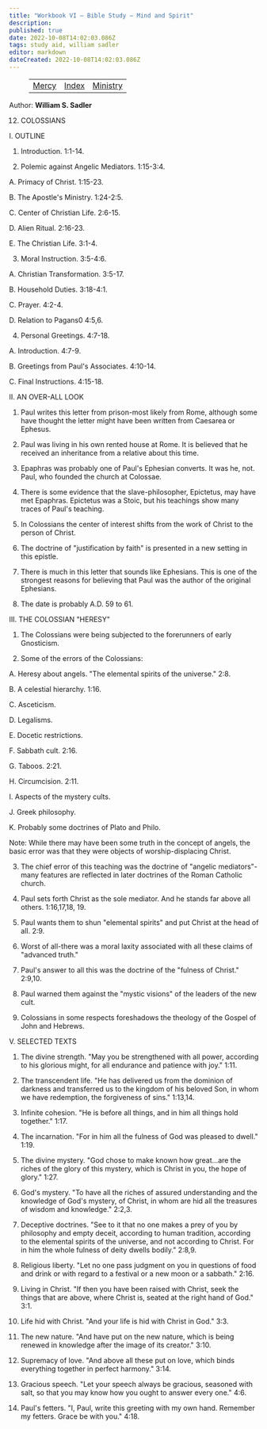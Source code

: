 ```yaml
---
title: "Workbook VI — Bible Study — Mind and Spirit"
description: 
published: true
date: 2022-10-08T14:02:03.086Z
tags: study aid, william sadler
editor: markdown
dateCreated: 2022-10-08T14:02:03.086Z
---
```


<figure class="table chapter-navigator">
	<table>
		<tbody>
		<tr>
			<td><a href="/en/William_S_Sadler/Workbook_6_Bible_Study/Mercy">Mercy</a></td>
			<td><a href="/en/William_S_Sadler/Workbook_6_Bible_Study/Index">Index</a></td>
			<td><a href="/en/William_S_Sadler/Workbook_6_Bible_Study/Ministry">Ministry</a></td>
		</tr>
		</tbody>
	</table>
</figure>

Author: **William S. Sadler**

12. COLOSSIANS

I. OUTLINE

1. Introduction. 1:1-14.

2. Polemic against Angelic Mediators. 1:15-3:4.

A. Primacy of Christ. 1:15-23.

B. The Apostle's Ministry. 1:24-2:5.

C. Center of Christian Life. 2:6-15.

D. Alien Ritual. 2:16-23.

E. The Christian Life. 3:1-4.

3. Moral Instruction. 3:5-4:6.

A. Christian Transformation. 3:5-17.

B. Household Duties. 3:18-4:1.

C. Prayer. 4:2-4.

D. Relation to Pagans0 4:5,6.

4. Personal Greetings. 4:7-18.

A. Introduction. 4:7-9.

B. Greetings from Paul's Associates. 4:10-14.

C. Final Instructions. 4:15-18.

II. AN OVER-ALL LOOK

1. Paul writes this letter from prison-most likely from Rome, although some have thought the letter might have been written from Caesarea or Ephesus.

2. Paul was living in his own rented house at Rome. It is believed that he received an inheritance from a relative about this time.

3. Epaphras was probably one of Paul's Ephesian converts. It was he, not. Paul, who founded the church at Colossae.

4. There is some evidence that the slave-philosopher, Epictetus, may have met Epaphras. Epictetus was a Stoic, but his teachings show many traces of Paul's teaching.

5. In Colossians the center of interest shifts from the work of Christ to the person of Christ.

6. The doctrine of "justification by faith" is presented in a new setting in this epistle.

7. There is much in this letter that sounds like Ephesians. This is one of the strongest reasons for believing that Paul was the author of the original Ephesians.

8. The date is probably A.D. 59 to 61.

III. THE COLOSSIAN "HERESY"

1. The Colossians were being subjected to the forerunners of early Gnosticism.

2. Some of the errors of the Colossians:

A. Heresy about angels. "The elemental spirits of the universe." 2:8.

B. A celestial hierarchy. 1:16.

C. Asceticism.

D. Legalisms.

E. Docetic restrictions.

F. Sabbath cult. 2:16.

G. Taboos. 2:21.

H. Circumcision. 2:11.

I. Aspects of the mystery cults.

J. Greek philosophy.

K. Probably some doctrines of Plato and Philo.

Note: While there may have been some truth in the concept of angels, the basic error was that they were objects of worship-displacing Christ.

3. The chief error of this teaching was the doctrine of "angelic mediators"- many features are reflected in later doctrines of the Roman Catholic church.

4. Paul sets forth Christ as the sole mediator. And he stands far above all others. 1:16,17,18, 19.

5. Paul wants them to shun "elemental spirits" and put Christ at the head of all. 2:9.

6. Worst of all-there was a moral laxity associated with all these claims of "advanced truth."

7. Paul's answer to all this was the doctrine of the "fulness of Christ." 2:9,10.

8. Paul warned them against the "mystic visions" of the leaders of the new cult.

9. Colossians in some respects foreshadows the theology of the Gospel of John and Hebrews.

V. SELECTED TEXTS

1. The divine strength. "May you be strengthened with all power, according to his glorious might, for all endurance and patience with joy." 1:11.

2. The transcendent life. "He has delivered us from the dominion of darkness and transferred us to the kingdom of his beloved Son, in whom we have redemption, the forgiveness of sins." 1:13,14.

3. Infinite cohesion. "He is before all things, and in him all things hold together." 1:17.

4. The incarnation. "For in him all the fulness of God was pleased to dwell." 1:19.

5. The divine mystery. "God chose to make known how great...are the riches of the glory of this mystery, which is Christ in you, the hope of glory." 1:27.

6. God's mystery. "To have all the riches of assured understanding and the knowledge of God's mystery, of Christ, in whom are hid all the treasures of wisdom and knowledge." 2:2,3.

7. Deceptive doctrines. "See to it that no one makes a prey of you by philosophy and empty deceit, according to human tradition, according to the elemental spirits of the universe, and not according to Christ. For in him the whole fulness of deity dwells bodily." 2:8,9.

8. Religious liberty. "Let no one pass judgment on you in questions of food and drink or with regard to a festival or a new moon or a sabbath." 2:16.

9. Living in Christ. "If then you have been raised with Christ, seek the things that are above, where Christ is, seated at the right hand of God." 3:1.

10. Life hid with Christ. "And your life is hid with Christ in God." 3:3.

11. The new nature. "And have put on the new nature, which is being renewed in knowledge after the image of its creator." 3:10.

12. Supremacy of love. "And above all these put on love, which binds everything together in perfect harmony." 3:14.

13. Gracious speech. "Let your speech always be gracious, seasoned with salt, so that you may know how you ought to answer every one." 4:6.

14. Paul's fetters. "I, Paul, write this greeting with my own hand. Remember my fetters. Grace be with you." 4:18.


<br>

